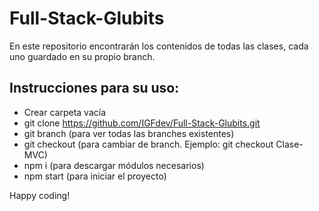# Full-Stack-Glubits

En este repositorio encontrarán los contenidos de todas las clases, cada uno guardado en su propio branch.

## Instrucciones para su uso:
* Crear carpeta vacía
* git clone https://github.com/IGFdev/Full-Stack-Glubits.git
* git branch (para ver todas las branches existentes)
* git checkout <nombre-de-branch> (para cambiar de branch. Ejemplo: git checkout Clase-MVC)
* npm i (para descargar módulos necesarios)
* npm start (para iniciar el proyecto)

Happy coding!
